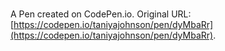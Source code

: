 # 

A Pen created on CodePen.io. Original URL: [https://codepen.io/taniyajohnson/pen/dyMbaRr](https://codepen.io/taniyajohnson/pen/dyMbaRr).

